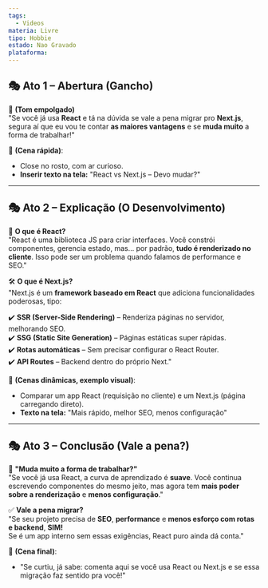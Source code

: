 ```yaml
---
tags:
  - Videos
materia: Livre
tipo: Hobbie
estado: Nao Gravado
plataforma:
---
```

## 🎭 **Ato 1 – Abertura (Gancho)**

📢 **(Tom empolgado)**  
"Se você já usa **React** e tá na dúvida se vale a pena migrar pro **Next.js**, segura aí que eu vou te contar **as maiores vantagens** e se **muda muito** a forma de trabalhar!"

🎥 **(Cena rápida)**:

- Close no rosto, com ar curioso.
- **Inserir texto na tela:** "React vs Next.js – Devo mudar?"

---

## 🎭 **Ato 2 – Explicação (O Desenvolvimento)**

🤔 **O que é React?**  
"React é uma biblioteca JS para criar interfaces. Você constrói componentes, gerencia estado, mas… por padrão, **tudo é renderizado no cliente**. Isso pode ser um problema quando falamos de performance e SEO."

🛠️ **O que é Next.js?**  
"Next.js é um **framework baseado em React** que adiciona funcionalidades poderosas, tipo:

✔️ **SSR (Server-Side Rendering)** – Renderiza páginas no servidor, melhorando SEO.  
✔️ **SSG (Static Site Generation)** – Páginas estáticas super rápidas.  
✔️ **Rotas automáticas** – Sem precisar configurar o React Router.  
✔️ **API Routes** – Backend dentro do próprio Next."

🎥 **(Cenas dinâmicas, exemplo visual)**:

- Comparar um app React (requisição no cliente) e um Next.js (página carregando direto).
- **Texto na tela:** "Mais rápido, melhor SEO, menos configuração"

---

## 🎭 **Ato 3 – Conclusão (Vale a pena?)**

🤔 **"Muda muito a forma de trabalhar?"**  
"Se você já usa React, a curva de aprendizado é **suave**. Você continua escrevendo componentes do mesmo jeito, mas agora tem **mais poder sobre a renderização** e **menos configuração**."

✅ **Vale a pena migrar?**  
"Se seu projeto precisa de **SEO**, **performance** e **menos esforço com rotas e backend**, **SIM!**  
Se é um app interno sem essas exigências, React puro ainda dá conta."

🎥 **(Cena final)**:

- "Se curtiu, já sabe: comenta aqui se você usa React ou Next.js e se essa migração faz sentido pra você!"